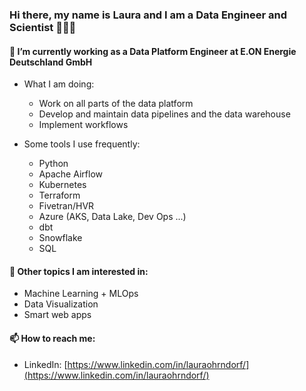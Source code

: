 ### Hi there, my name is Laura and I am a Data Engineer and Scientist 👩🏻‍💻

<!--
**Laura-O/Laura-O** is a ✨ _special_ ✨ repository because its `README.md` (this file) appears on your GitHub profile.

Here are some ideas to get you started:

- 🔭 I’m currently working on ...
- 🌱 I’m currently learning ...
- 👯 I’m looking to collaborate on ...
- 🤔 I’m looking for help with ...
- 💬 Ask me about ...
- 📫 How to reach me: ...
- 😄 Pronouns: ...
- ⚡ Fun fact: ...
-->

#### 🔭 I’m currently working as a Data Platform Engineer at E.ON Energie Deutschland GmbH
  - What I am doing:
    - Work on all parts of the data platform
    - Develop and maintain data pipelines and the data warehouse
    - Implement workflows
     
  - Some tools I use frequently:
    - Python
    - Apache Airflow
    - Kubernetes
    - Terraform
    - Fivetran/HVR
    - Azure (AKS, Data Lake, Dev Ops ...)
    - dbt
    - Snowflake
    - SQL

#### 🌱 Other topics I am interested in:
  - Machine Learning + MLOps
  - Data Visualization
  - Smart web apps

#### 📫 How to reach me:
  - LinkedIn: [https://www.linkedin.com/in/lauraohrndorf/](https://www.linkedin.com/in/lauraohrndorf/)


